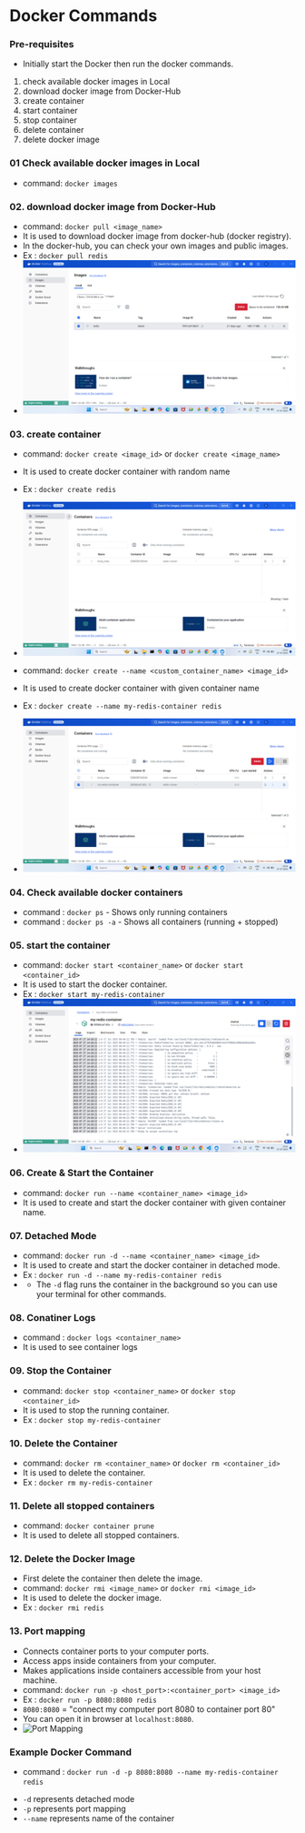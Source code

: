 # Docker Commands

### Pre-requisites

- Initially start the Docker then run the docker commands.

1. check available docker images in Local
2. download docker image from Docker-Hub
3. create container
4. start container
5. stop container
6. delete container
7. delete docker image

### 01 Check available docker images in Local

- command: `docker images`

### 02. download docker image from Docker-Hub

- command: `docker pull <image_name>`
- It is used to download docker image from docker-hub (docker registry).
- In the docker-hub, you can check your own images and public images.
- Ex : `docker pull redis`
- ![Docker Image](./assets/01-image.png)

### 03. create container

- command: `docker create <image_id>` or `docker create <image_name>`
- It is used to create docker container with random name
- Ex : `docker create redis`
- ![Docker Container](./assets/02-container.png)

- command: `docker create --name <custom_container_name> <image_id>`
- It is used to create docker container with given container name
- Ex : `docker create --name my-redis-container redis`
- ![Container with Custom Name](./assets/03-container-with-custom-name.png)

### 04. Check available docker containers

- command : `docker ps` - Shows only running containers
- command : `docker ps -a` - Shows all containers (running + stopped)

### 05. start the container

- command: `docker start <container_name>` or `docker start <container_id>`
- It is used to start the docker container.
- Ex : `docker start my-redis-container`
- ![Running Container](./assets/04-runing-container.png)

### 06. Create & Start the Container

- command: `docker run --name <container_name> <image_id>`
- It is used to create and start the docker container with given container name.

### 07. Detached Mode

- command: `docker run -d --name <container_name> <image_id>`
- It is used to create and start the docker container in detached mode.
- Ex : `docker run -d --name my-redis-container redis`
- - The `-d` flag runs the container in the background so you can use your terminal for other commands.

### 08. Conatiner Logs

- command : `docker logs <container_name>`
- It is used to see container logs

### 09. Stop the Container

- command: `docker stop <container_name>` or `docker stop <container_id>`
- It is used to stop the running container.
- Ex : `docker stop my-redis-container`

### 10. Delete the Container

- command: `docker rm <container_name>` or `docker rm <container_id>`
- It is used to delete the container.
- Ex : `docker rm my-redis-container`

### 11. Delete all stopped containers

- command: `docker container prune`
- It is used to delete all stopped containers.

### 12. Delete the Docker Image

- First delete the container then delete the image.
- command: `docker rmi <image_name>` or `docker rmi <image_id>`
- It is used to delete the docker image.
- Ex : `docker rmi redis`

### 13. Port mapping

- Connects container ports to your computer ports.
- Access apps inside containers from your computer.
- Makes applications inside containers accessible from your host machine.
- command: `docker run -p <host_port>:<container_port> <image_id>`
- Ex : `docker run -p 8080:8080 redis`
- `8080:8080` = "connect my computer port 8080 to container port 80"
- You can open it in browser at `localhost:8080`.
- ![Port Mapping](./assets/05-port-mapping.png)

### Example Docker Command

- command : `docker run -d -p 8080:8080 --name my-redis-container redis`

* `-d` represents detached mode
* `-p` represents port mapping
* `--name` represents name of the container
